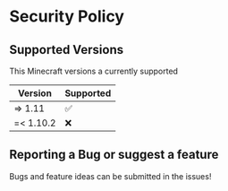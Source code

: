 # Security Policy

## Supported Versions

This Minecraft versions a currently supported

| Version  | Supported          |
| -------- | ------------------ |
| => 1.11  | :white_check_mark: |
| =< 1.10.2| :x:                |

## Reporting a Bug or suggest a feature

Bugs and feature ideas can be submitted in the issues!

